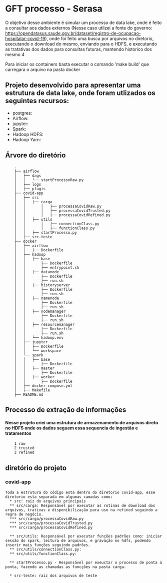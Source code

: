 # GFT processo  - Serasa
O objetivo desse ambiente é simular um processo de data lake, onde é feito a consultar aos dados externos (Nesse caso utlizei a fonte do governo: https://opendatasus.saude.gov.br/dataset/registro-de-ocupacao-hospitalar-covid-19), onde foi feito uma busca por arquivos no diretorio, executando o download do mesmo, enviando para o HDFS, e executando as tratativas dos dados para consultas futuras, mantendo historico dos mesmo 4

Para iniciar os containers basta executar o comando 'make build' que carregara o arquivo na pasta docker

## Projeto desenvolvido para apresentar uma estrutura de data lake, onde foram utlizados os seguintes recursos:
* postgres: 
* Airflow:
* jupyter:
* Spark:
* Hadoop HDFS:
* Hadoop Yarn:

## Árvore do diretório
        .
        ├── airflow
        │   ├── dags
        │   │   └── startProcessoRaw.py
        │   ├── logs
        │   ├── plugis
        ├── covid-app
        │   ├── src
        │   │   ├── carga
        │   │       │   ├── processaCovidRaw.py
        │   │       │   ├── processaCovidTrusted.py
        │   │       │   ├── processaCovidRefined.py
        │   │   ├── utils
        │   │       │   ├── connectionClass.py
        │   │       │   ├── functionClass.py
        │   │   ├── startProcesso.py
        │   ├── src-teste
        ├── docker
        │   ├── airflow
        │   │   ├── Dockerfile
        │   ├── hadoop
        │   │   ├── base
        │   │       ├── Dockerfile
        │   │       ├── entrypoint.sh
        │   │   ├── datanode
        │   │       ├── Dockerfile
        │   │       ├── run.sh
        │   │   ├── historyserver
        │   │       ├── Dockerfile
        │   │       ├── run.sh
        │   │   ├── namenode
        │   │       ├── Dockerfile
        │   │       ├── run.sh
        │   │   ├── nodemanager
        │   │       ├── Dockerfile
        │   │       ├── run.sh
        │   │   ├── resourcemanager
        │   │       ├── Dockerfile
        │   │       ├── run.sh
        │   │   └── hadoop.env
        │   ├── jupyter
        │   │   ├── Dockerfile
        │   │   └── workspace
        │   └── spark
        │   │   ├── base
        │   │       ├── Dockerfile
        │   │   ├── master
        │   │       ├── Dockerfile
        │   │   ├── worker
        │   │       ├── Dockerfile
        │   ├── docker-compose.yml
        │   ├── Makefile
        ├── README.md


## Processo de extração de informações
#### Nesse projeto criei uma estrutura de armazenamento de arquivos direto no HDFS onde os dados seguem essa sequencia de ingestão e tratamentos
        1 raw
        2 trusted
        3 refined 


## diretório do projeto
### covid-app
    Toda a estrutura do código esta dentro do diretorio covid-app, esse diretorio esta separada em algumas camadas como:
      * src: raiz do arquivos principais
      ** src/carga: Responsável por executar as rotinas de download dos arquivos, trativas e disponibilização para uso na refined seguindo a regra de negócio.
      *** src/carga/processaCovidRaw.py
      *** src/carga/processaCovidTrusted.py
      *** src/carga/processaCovidRefined.py
     
      ** src/utils: Responsável por executar funções padrões como: iniciar sessão do spark, leitura de arquivos, e gravação no hdfs, podendo inserir mais funções seguindo padrões.
      ** src/utils/connectionClass.py:
      ** src/utils/functionClass.py:

      ** startProcesso.py - Responsável por exeuctar o processo de ponta a ponta, fazendo as chamadas as funcções na pasta carga.
      
      * src-teste: raiz dos arquivos de teste
